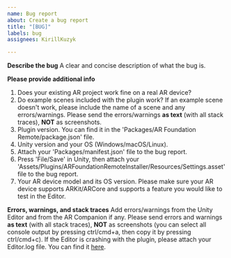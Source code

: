 ```yaml
---
name: Bug report
about: Create a bug report
title: "[BUG]"
labels: bug
assignees: KirillKuzyk

---
```


**Describe the bug**
A clear and concise description of what the bug is.

**Please provide additional info**
1. Does your existing AR project work fine on a real AR device?
2. Do example scenes included with the plugin work? If an example scene doesn't work, please include the name of a scene and any errors/warnings. Please send the errors/warnings **as text** (with all stack traces), **NOT** as screenshots.
3. Plugin version. You can find it in the 'Packages/AR Foundation Remote/package.json' file.
4. Unity version and your OS (Windows/macOS/Linux).
5. Attach your 'Packages/manifest.json' file to the bug report.
7. Press 'File/Save' in Unity, then attach your 'Assets/Plugins/ARFoundationRemoteInstaller/Resources/Settings.asset' file to the bug report.
6. Your AR device model and its OS version. Please make sure your AR device supports ARKit/ARCore and supports a feature you would like to test in the Editor.

**Errors, warnings, and stack traces**
Add errors/warnings from the Unity Editor and from the AR Companion if any. Please send errors and warnings **as text** (with all stack traces), **NOT** as screenshots (you can select all console output by pressing ctrl/cmd+a, then copy it by pressing ctrl/cmd+c).
If the Editor is crashing with the plugin, please attach your Editor.log file. You can find it [here](https://docs.unity3d.com/Manual/LogFiles.html).
